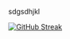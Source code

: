 sdgsdhjkl

[![GitHub Streak](https://github-readme-streak-stats.herokuapp.com?user=Priyanka-Das-Dipa&theme=react&hide_border=true&border_radius=4.9)](https://git.io/streak-stats)